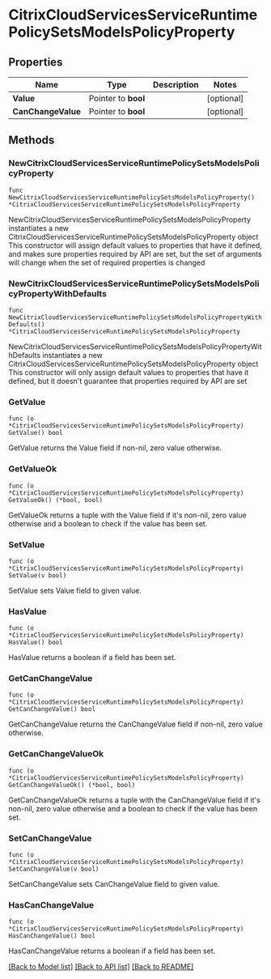 # CitrixCloudServicesServiceRuntimePolicySetsModelsPolicyProperty

## Properties

Name | Type | Description | Notes
------------ | ------------- | ------------- | -------------
**Value** | Pointer to **bool** |  | [optional] 
**CanChangeValue** | Pointer to **bool** |  | [optional] 

## Methods

### NewCitrixCloudServicesServiceRuntimePolicySetsModelsPolicyProperty

`func NewCitrixCloudServicesServiceRuntimePolicySetsModelsPolicyProperty() *CitrixCloudServicesServiceRuntimePolicySetsModelsPolicyProperty`

NewCitrixCloudServicesServiceRuntimePolicySetsModelsPolicyProperty instantiates a new CitrixCloudServicesServiceRuntimePolicySetsModelsPolicyProperty object
This constructor will assign default values to properties that have it defined,
and makes sure properties required by API are set, but the set of arguments
will change when the set of required properties is changed

### NewCitrixCloudServicesServiceRuntimePolicySetsModelsPolicyPropertyWithDefaults

`func NewCitrixCloudServicesServiceRuntimePolicySetsModelsPolicyPropertyWithDefaults() *CitrixCloudServicesServiceRuntimePolicySetsModelsPolicyProperty`

NewCitrixCloudServicesServiceRuntimePolicySetsModelsPolicyPropertyWithDefaults instantiates a new CitrixCloudServicesServiceRuntimePolicySetsModelsPolicyProperty object
This constructor will only assign default values to properties that have it defined,
but it doesn't guarantee that properties required by API are set

### GetValue

`func (o *CitrixCloudServicesServiceRuntimePolicySetsModelsPolicyProperty) GetValue() bool`

GetValue returns the Value field if non-nil, zero value otherwise.

### GetValueOk

`func (o *CitrixCloudServicesServiceRuntimePolicySetsModelsPolicyProperty) GetValueOk() (*bool, bool)`

GetValueOk returns a tuple with the Value field if it's non-nil, zero value otherwise
and a boolean to check if the value has been set.

### SetValue

`func (o *CitrixCloudServicesServiceRuntimePolicySetsModelsPolicyProperty) SetValue(v bool)`

SetValue sets Value field to given value.

### HasValue

`func (o *CitrixCloudServicesServiceRuntimePolicySetsModelsPolicyProperty) HasValue() bool`

HasValue returns a boolean if a field has been set.

### GetCanChangeValue

`func (o *CitrixCloudServicesServiceRuntimePolicySetsModelsPolicyProperty) GetCanChangeValue() bool`

GetCanChangeValue returns the CanChangeValue field if non-nil, zero value otherwise.

### GetCanChangeValueOk

`func (o *CitrixCloudServicesServiceRuntimePolicySetsModelsPolicyProperty) GetCanChangeValueOk() (*bool, bool)`

GetCanChangeValueOk returns a tuple with the CanChangeValue field if it's non-nil, zero value otherwise
and a boolean to check if the value has been set.

### SetCanChangeValue

`func (o *CitrixCloudServicesServiceRuntimePolicySetsModelsPolicyProperty) SetCanChangeValue(v bool)`

SetCanChangeValue sets CanChangeValue field to given value.

### HasCanChangeValue

`func (o *CitrixCloudServicesServiceRuntimePolicySetsModelsPolicyProperty) HasCanChangeValue() bool`

HasCanChangeValue returns a boolean if a field has been set.


[[Back to Model list]](../README.md#documentation-for-models) [[Back to API list]](../README.md#documentation-for-api-endpoints) [[Back to README]](../README.md)


